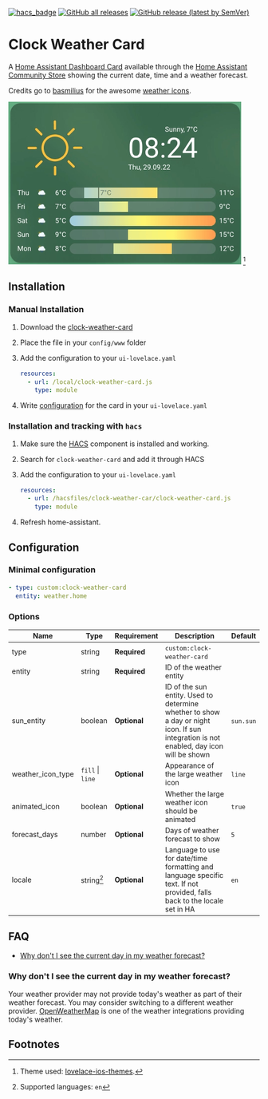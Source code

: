[![hacs_badge](https://img.shields.io/badge/HACS-Default-41BDF5.svg)](https://github.com/hacs/integration)
[![GitHub all releases](https://img.shields.io/github/downloads/pkissling/clock-weather-card/total)](https://github.com/pkissling/clock-weather-card/releases)
[![GitHub release (latest by SemVer)](https://img.shields.io/github/downloads/pkissling/clock-weather-card/latest/total?sort=semver)](https://github.com/pkissling/clock-weather-card/releases/latest)

# Clock Weather Card

A [Home Assistant Dashboard Card](https://www.home-assistant.io/dashboards/) available through the [Home Assistant Community Store](https://hacs.xyz)
showing the current date, time and a weather forecast.

Credits go to [basmilius](https://github.com/basmilius) for the awesome [weather icons](https://github.com/basmilius/weather-icons).

![Clock Weather Card](.github/assets/card.gif)
[^1]

## Installation

### Manual Installation

1. Download the [clock-weather-card](https://www.github.com/pkissling/clock-weather-card/releases/latest/download/clock-weather-card.js)
2. Place the file in your `config/www` folder
3. Add the configuration to your `ui-lovelace.yaml`

   ```yaml
   resources:
     - url: /local/clock-weather-card.js
       type: module
   ```

4. Write [configuration](#configuration) for the card in your `ui-lovelace.yaml`

### Installation and tracking with `hacs`

1. Make sure the [HACS](https://github.com/custom-components/hacs) component is installed and working.
2. Search for `clock-weather-card` and add it through HACS
3. Add the configuration to your `ui-lovelace.yaml`

   ```yaml
   resources:
     - url: /hacsfiles/clock-weather-car/clock-weather-card.js
       type: module
   ```

4. Refresh home-assistant.

## Configuration

### Minimal configuration

```yaml
- type: custom:clock-weather-card
  entity: weather.home
```

### Options

| Name              | Type             | Requirement  | Description                                                                                                                                               | Default   |
|-------------------|------------------|--------------|-----------------------------------------------------------------------------------------------------------------------------------------------------------|-----------|
| type              | string           | **Required** | `custom:clock-weather-card`                                                                                                                               |           |
| entity            | string           | **Required** | ID of the weather entity                                                                                                                                  |           |
| sun_entity        | boolean          | **Optional** | ID of the sun entity. Used to determine whether to show a day or night icon. If sun integration is not enabled, day icon will be shown                    | `sun.sun` |
| weather_icon_type | `fill` \| `line` | **Optional** | Appearance of the large weather icon                                                                                                                      | `line`    |
| animated_icon     | boolean          | **Optional** | Whether the large weather icon should be animated                                                                                                         | `true`    |
| forecast_days     | number           | **Optional** | Days of weather forecast to show                                                                                                                          | `5`       |
| locale            | string[^2]       | **Optional** | Language to use for date/time formatting and language specific text. If not provided, falls back to the locale set in HA                                  | `en`      |

## FAQ

- [Why don't I see the current day in my weather forecast?](#why-dont-i-see-the-current-day-in-my-weather-forecast)

### Why don't I see the current day in my weather forecast?

Your weather provider may not provide today's weather as part of their weather forecast. You may consider switching to a different weather provider.
[OpenWeatherMap](https://www.home-assistant.io/integrations/openweathermap/) is one of the weather integrations providing today's weather.

## Footnotes

[^1]: Theme used: [lovelace-ios-themes](https://github.com/basnijholt/lovelace-ios-themes).
[^2]: Supported languages: `en`
